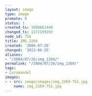 ```yaml
---
layout: image
type: image
promote: 0
status: 1
created_ts: 1090861448
changed_ts: 1372159393
node_id: 751
title: IMG_2269
created: '2004-07-26'
changed: '2013-06-25'
aliases:
- "/2004/07/26/img_2269/"
permalink: "/2004/07/26/img_2269/"
tags:
- Coromandel
images:
- - src: image/images/img_2269-751.jpg
    name: img_2269-751.jpg
---
```



